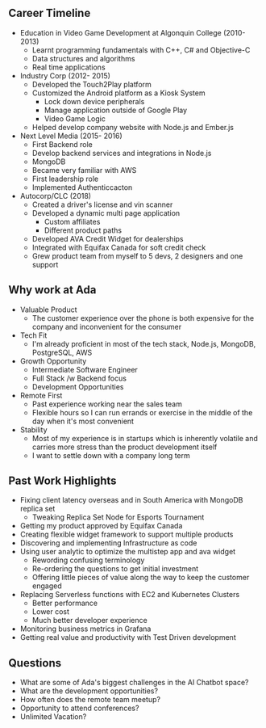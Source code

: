 ## Career Timeline

- Education in Video Game Development at Algonquin College (2010-2013)
	- Learnt programming fundamentals with C++, C# and Objective-C
	- Data structures and algorithms
	- Real time applications
- Industry Corp (2012- 2015)
	- Developed the Touch2Play platform
	- Customized the Android platform as a Kiosk System
		- Lock down device peripherals
		- Manage application outside of Google Play
		- Video Game Logic
	- Helped develop company website with Node.js and Ember.js
- Next Level Media (2015- 2016)
	- First Backend role
	- Develop backend services and integrations in Node.js
	- MongoDB
	- Became very familiar with AWS
	- First leadership role
	- Implemented Authenticcacton
- Autocorp/CLC (2018)
	- Created a driver's license and vin scanner
	- Developed a dynamic multi page application
		- Custom affiliates
		- Different product paths
	- Developed AVA Credit Widget for dealerships
	- Integrated with Equifax Canada for soft credit check
	- Grew product team from myself to 5 devs, 2 designers and one support
## Why work at Ada

- Valuable Product
	- The customer experience over the phone is both expensive for the company and inconvenient for the consumer
- Tech Fit
	- I'm already proficient in most of the tech stack, Node.js, MongoDB, PostgreSQL, AWS
- Growth Opportunity
	- Intermediate Software Engineer
	- Full Stack /w Backend focus
	- Development Opportunities
- Remote First
	- Past experience working near the sales team
	- Flexible hours so I can run errands or exercise in the middle of the day when it's most convenient
- Stability
	- Most of my experience is in startups which is inherently volatile and carries more stress than the product development itself
	- I want to settle down with a company long term
## Past Work Highlights

- Fixing client latency overseas and in South America with MongoDB replica set
	- Tweaking Replica Set Node for Esports Tournament
- Getting my product approved by Equifax Canada
- Creating flexible widget framework to support multiple products
- Discovering and implementing Infrastructure as code
- Using user analytic to optimize the multistep app and ava widget
	- Rewording confusing terminology
	- Re-ordering the questions to get initial investment
	- Offering little pieces of value along the way to keep the customer engaged
- Replacing Serverless functions with EC2 and Kubernetes Clusters
	- Better performance
	- Lower cost
	- Much better developer experience
- Monitoring business metrics in Grafana
- Getting real value and productivity with Test Driven development
## Questions

- What are some of Ada's biggest challenges in the AI Chatbot space?
- What are the development opportunities?
- How often does the remote team meetup?
- Opportunity to attend conferences?
- Unlimited Vacation?